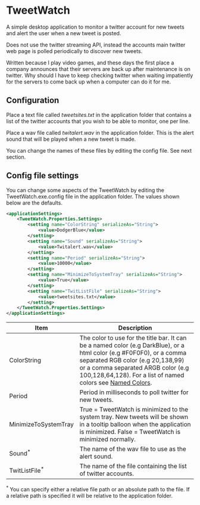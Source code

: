 # TweetWatch

A simple desktop application to monitor a twitter account for new tweets and alert the user when a new tweet is posted.

Does not use the twitter streaming API, instead the accounts main twitter web page is polled periodically to discover new tweets.

Written because I play video games, and these days the first place a company announces that their servers are back up after maintenance is on twitter. Why should I have to keep checking twitter when waiting impatiently for the servers to come back up when a computer can do it for me.

## Configuration

Place a text file called _tweetsites.txt_ in the application folder that contains a list of the twitter accounts that you wish to be able to monitor, one per line.

Place a wav file called _twitalert.wav_ in the application folder. This is the alert sound that will be played when a new tweet is made.

You can change the names of these files by editing the config file. See next section.

## Config file settings

You can change some aspects of the TweetWatch by editing the TweetWatch.exe.config file in the application folder. The values shown below are the defaults.

```xml
<applicationSettings>
    <TweetWatch.Properties.Settings>
        <setting name="ColorString" serializeAs="String">
            <value>DodgerBlue</value>
        </setting>
        <setting name="Sound" serializeAs="String">
            <value>Twitalert.wav</value>
        </setting>
        <setting name="Period" serializeAs="String">
            <value>10000</value>
        </setting>
        <setting name="MinimizeToSystemTray" serializeAs="String">
            <value>True</value>
        </setting>
        <setting name="TwitListFile" serializeAs="String">
            <value>tweetsites.txt</value>
        </setting>
    </TweetWatch.Properties.Settings>
</applicationSettings>
```

| Item   | Description |
|--------|-------------|
| ColorString | The color to use for the title bar. It can be a named color (e.g DarkBlue), or a html color (e.g #F0F0F0), or a comma separated RGB color (e.g 20,138,99) or a comma separated ARGB color (e.g 100,128,64,128). For a list of named colors see [Named Colors](https://docs.microsoft.com/en-us/dotnet/api/system.drawing.knowncolor?view=netframework-4.6.1). |
| Period | Period in milliseconds to poll twitter for new tweets. |
| MinimizeToSystemTray | True = TweetWatch is minimized to the system tray. New tweets will be shown in a tooltip balloon when the application is minimized. False = TweetWatch is minimized normally. |
| Sound<sup>*</sup> | The name of the wav file to use as the alert sound. |
| TwitListFile<sup>*</sup> | The name of the file containing the list of twitter accounts. |

<sup>*</sup> You can specify either a relative file path or an absolute path to the file. If a relative path is specified it will be relative to the application folder.
